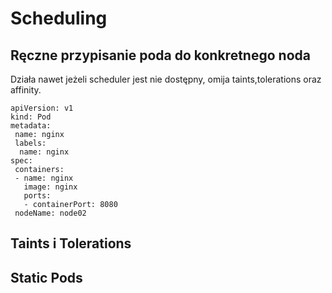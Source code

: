 # Scheduling

## Ręczne przypisanie poda do konkretnego noda

Działa nawet jeżeli scheduler jest nie dostępny, omija taints,tolerations oraz affinity.

```text
apiVersion: v1 
kind: Pod 
metadata: 
 name: nginx 
 labels: 
  name: nginx 
spec: 
 containers: 
 - name: nginx 
   image: nginx 
   ports: 
   - containerPort: 8080 
 nodeName: node02
```

## Taints i Tolerations

## Static Pods

